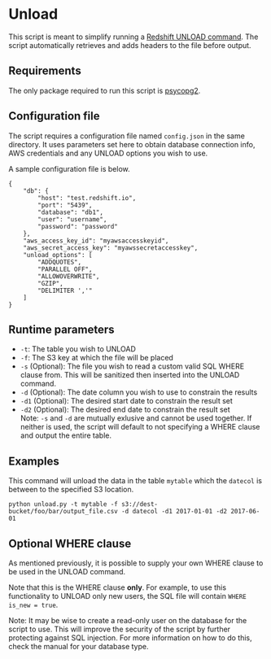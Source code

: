 # Unload
This script is meant to simplify running a [Redshift UNLOAD command](http://docs.aws.amazon.com/redshift/latest/dg/r_UNLOAD.html). The script automatically retrieves and adds headers to the file before output.

## Requirements
The only package required to run this script is [psycopg2](http://initd.org/psycopg/docs/install.html).

## Configuration file
The script requires a configuration file named ``config.json`` in the same directory. It uses parameters set here to obtain database connection info, AWS credentials and any UNLOAD options you wish to use.

A sample configuration file is below.

```
{
    "db": {
        "host": "test.redshift.io",
        "port": "5439",
        "database": "db1",
        "user": "username",
        "password": "password"
    },
    "aws_access_key_id": "myawsaccesskeyid",
    "aws_secret_access_key": "myawssecretaccesskey",
    "unload_options": [
    	"ADDQUOTES",
    	"PARALLEL OFF",
    	"ALLOWOVERWRITE",
    	"GZIP",
    	"DELIMITER ','"
    ]
}
```

## Runtime parameters
* ``-t``: The table you wish to UNLOAD
* ``-f``: The S3 key at which the file will be placed
* ``-s`` (Optional): The file you wish to read a custom valid SQL WHERE clause from. This will be sanitized then inserted into the UNLOAD command. 
* ``-d`` (Optional): The date column you wish to use to constrain the results  
* ``-d1`` (Optional): The desired start date to constrain the result set
* ``-d2`` (Optional): The desired end date to constrain the result set  
Note:  ``-s`` and ``-d`` are mutually exlusive and cannot be used together. If neither is used, the script will default to not specifying a WHERE clause and output the entire table.

## Examples
This command will unload the data in the table ``mytable`` which the ``datecol`` is between to the specified S3 location.
```
python unload.py -t mytable -f s3://dest-bucket/foo/bar/output_file.csv -d datecol -d1 2017-01-01 -d2 2017-06-01
```

## Optional WHERE clause
As mentioned previously, it is possible to supply your own WHERE clause to be used in the UNLOAD command.

Note that this is the WHERE clause **only**. For example, to use this functionality to UNLOAD only new users, the SQL file will contain ``WHERE is_new = true``.

Note: It may be wise to create a read-only user on the database for the script to use. This will improve the security of the script by further protecting against SQL injection. For more information on how to do this, check the manual for your database type.

